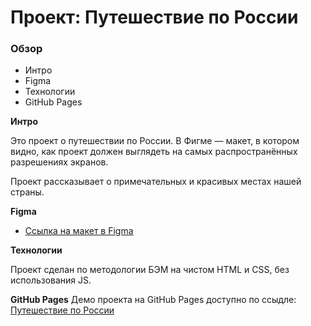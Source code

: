 # Проект: Путешествие по России

### Обзор

- Интро
- Figma
- Технологии
- GitHub Pages

**Интро**

Это проект о путешествии по России.
В Фигме — макет, в котором видно, как проект должен выглядеть на самых распространённых разрешениях экранов.

Проект рассказывает о примечательных и красивых местах нашей страны.

**Figma**

- [Ссылка на макет в Figma](https://www.figma.com/file/5S2WSbEFL6awjVWJ0NWL8Q/Sprint-3_-Russia-_-desktop-mobile?node-id=28503%3A0)

**Технологии**

Проект сделан по методологии БЭМ на чистом HTML и CSS, без использования JS.

**GitHub Pages**
Демо проекта на GitHub Pages доступно по ссыдле:
[Путешествие по России](https://vladimirgromozdin.github.io/russian-travel/)
